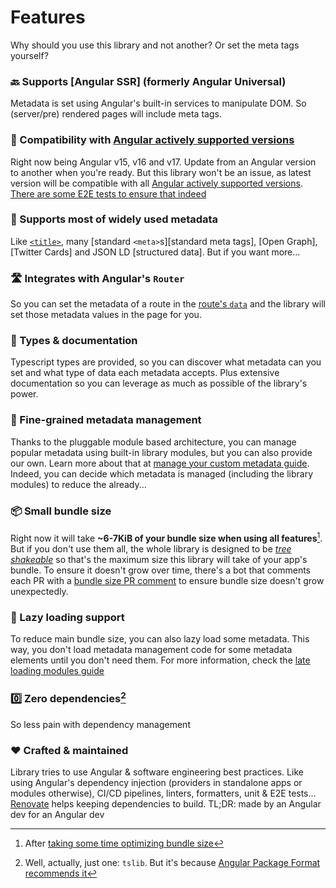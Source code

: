 # Features

Why should you use this library and not another? Or set the meta tags yourself?

### 🔙 Supports [Angular SSR] (formerly Angular Universal)

Metadata is set using Angular's built-in services to manipulate DOM. So (server/pre) rendered pages will include meta tags.

### 🤝 Compatibility with [Angular actively supported versions]

Right now being Angular v15, v16 and v17. Update from an Angular version to another when you're ready. But this library won't be an issue, as latest version will be compatible with all [Angular actively supported versions]. [There are some E2E tests to ensure that indeed][E2E tests]

[Angular actively supported versions]: https://angular.io/guide/releases#actively-supported-versions
[E2E tests]: https://github.com/davidlj95/ngx/blob/main/.github/workflows/reusable-e2e.yml

### 👥 Supports most of widely used metadata

Like [`<title>`][title-element], many [standard `<meta>`s][standard meta tags], [Open Graph], [Twitter Cards] and JSON LD [structured data]. But if you want more...

[title-element]: https://developer.mozilla.org/en-US/docs/Web/HTML/Element/title

### 🛣️ Integrates with Angular's `Router`

So you can set the metadata of a route in the [route's `data`][route data] and the library will set those metadata values in the page for you.

[route data]: https://angular.dev/api/router/Route#:~:text=Additional%20developer%2Ddefined%20data

### 📜 Types & documentation

Typescript types are provided, so you can discover what metadata can you set and what type of data each metadata accepts. Plus extensive documentation so you can leverage as much as possible of the library's power.

### 🧩 Fine-grained metadata management

Thanks to the pluggable module based architecture, you can manage popular metadata using built-in library modules, but you can also provide our own. Learn more about that at [manage your custom metadata guide](manage-your-custom-metadata.md). Indeed, you can decide which metadata is managed (including the library modules) to reduce the already...

### 📦 Small bundle size

Right now it will take **~6-7KiB of your bundle size when using all features**[^1]. But if you don't use them all, the whole library is designed to be [_tree shakeable_][tree shaking] so that's the maximum size this library will take of your app's bundle. To ensure it doesn't grow over time, there's a bot that comments each PR with a [bundle size PR comment] to ensure bundle size doesn't grow unexpectedly.

[bundle size reduction]: https://github.com/davidlj95/ngx/issues/112#issuecomment-1901325536
[tree shaking]: https://developer.mozilla.org/en-US/docs/Glossary/Tree_shaking
[bundle size PR comment]: https://github.com/davidlj95/ngx/pull/243#issuecomment-1912895697

### 🐨 Lazy loading support

To reduce main bundle size, you can also lazy load some metadata. This way, you don't load metadata management code for some metadata elements until you don't need them. For more information, check the [late loading modules guide](late-loading-modules.md)

### 0️⃣ Zero dependencies[^2]

So less pain with dependency management

### ❤️ Crafted & maintained

Library tries to use Angular & software engineering best practices. Like using Angular's dependency injection (providers in standalone apps or modules otherwise), CI/CD pipelines, linters, formatters, unit & E2E tests... [Renovate] helps keeping dependencies to build. TL;DR: made by an Angular dev for an Angular dev

[Renovate]: https://renovatebot.com

[^1]: After [taking some time optimizing bundle size](https://github.com/davidlj95/ngx/issues/112#issuecomment-1901325536)
[^2]: Well, actually, just one: `tslib`. But it's because [Angular Package Format recommends it](https://angular.dev/tools/libraries/angular-package-format#tslib)
